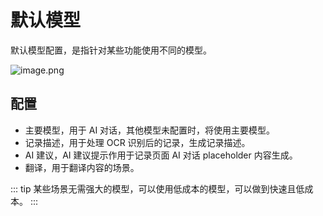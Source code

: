# 默认模型

默认模型配置，是指针对某些功能使用不同的模型。

![image.png](https://s2.loli.net/2025/07/10/xaczJfKtuqkgDdS.png)

## 配置

- 主要模型，用于 AI 对话，其他模型未配置时，将使用主要模型。
- 记录描述，用于处理 OCR 识别后的记录，生成记录描述。
- AI 建议，AI 建议提示作用于记录页面 AI 对话 placeholder 内容生成。
- 翻译，用于翻译内容的场景。

::: tip
某些场景无需强大的模型，可以使用低成本的模型，可以做到快速且低成本。
:::